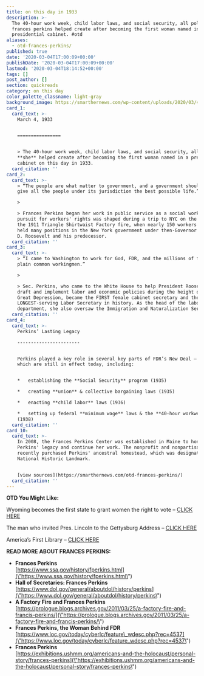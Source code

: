 ```yaml
---
title: on this day in 1933
description: >-
  The 40-hour work week, child labor laws, and social security, all policies
  frances perkins helped create after becoming the first woman named in a
  presidential cabinet. #otd
aliases:
  - otd-frances-perkins/
published: true
date: '2020-03-04T17:00:09+00:00'
publishDate: '2020-03-04T17:00:09+00:00'
lastmod: '2020-03-04T18:14:52+00:00'
tags: []
post_author: []
section: quickreads
category: on this day
color_palette_classname: light-gray
background_image: https://smarthernews.com/wp-content/uploads/2020/03/40094v-min-367x367.jpg
card_1:
  card_text: >-
    March 4, 1933  


    ================


    > The 40-hour work week, child labor laws, and social security, all policies
    **she** helped create after becoming the first woman named in a presidential
    cabinet on this day in 1933.
  card_citation: ''
card_2:
  card_text: >-
    > “The people are what matter to government, and a government should aim to
    give all the people under its jurisdiction the best possible life.”

    > 

    > Frances Perkins began her work in public service as a social worker. Her
    pursuit for workers' rights was shaped during a trip to NYC on the day of
    the 1911 Triangle Shirtwaist Factory fire, when nearly 150 workers died. She
    held many positions in the New York government under then-Governor Franklin
    D. Roosevelt and his predecessor.
  card_citation: ''
card_3:
  card_text: >-
    > “I came to Washington to work for God, FDR, and the millions of forgotten,
    plain common workingmen.”

    > 

    > Sec. Perkins, who came to the White House to help President Roosevelt
    draft and implement labor and economic policies during the height of the
    Great Depression, became the FIRST female cabinet secretary and the
    LONGEST-serving Labor Secretary in history. As the head of the labor
    department, she also oversaw the Immigration and Naturalization Service.
  card_citation: ''
card_4:
  card_text: >-
    Perkins’ Lasting Legacy

    -----------------------


    Perkins played a key role in several key parts of FDR’s New Deal – many of
    which are still in effect today, including:


    *   establishing the **Social Security** program (1935)

    *   creating **union** & collective bargaining laws (1935)

    *   enacting **child labor** laws (1936)

    *   setting up federal **minimum wage** laws & the **40-hour workweek**
    (1938)
  card_citation: ''
card_10:
  card_text: >-
    In 2008, the Frances Perkins Center was established in Maine to honor
    Perkins' legacy and continue her work. The nonprofit and nonpartisan center
    recently purchased Perkins' ancestral homestead, which was designated a
    National Historic Landmark.


    [view sources](https://smarthernews.com/otd-frances-perkins/)
  card_citation: ''
---
```

**OTD You Might Like:**

Wyoming becomes the first state to grant women the right to vote – [CLICK HERE](\"https://smarthernews.com/wyoming-day/\")

The man who invited Pres. Lincoln to the Gettysburg Address – [CLICK HERE](\"https://smarthernews.com/the-man-who-invited-lincoln-to-the-gettysburg-address/\")

America’s First Library – [CLICK HERE](\"https://smarthernews.com/americas-first-library/\")

**READ MORE ABOUT FRANCES PERKINS:**

*   **Frances Perkins**  
    [https://www.ssa.gov/history/fperkins.html](\"https://www.ssa.gov/history/fperkins.html\")
*   **Hall of Secretaries: Frances Perkins**  
    [https://www.dol.gov/general/aboutdol/history/perkins](\"https://www.dol.gov/general/aboutdol/history/perkins\")
*   **A Factory Fire and Frances Perkins**  
    [https://prologue.blogs.archives.gov/2011/03/25/a-factory-fire-and-francis-perkins/](\"https://prologue.blogs.archives.gov/2011/03/25/a-factory-fire-and-francis-perkins/\")
*   **Frances Perkins, the Woman Behind FDR**  
    [https://www.loc.gov/today/cyberlc/feature\_wdesc.php?rec=4537](\"https://www.loc.gov/today/cyberlc/feature_wdesc.php?rec=4537\")
*   **Frances Perkins**  
    [https://exhibitions.ushmm.org/americans-and-the-holocaust/personal-story/frances-perkins](\"https://exhibitions.ushmm.org/americans-and-the-holocaust/personal-story/frances-perkins\")